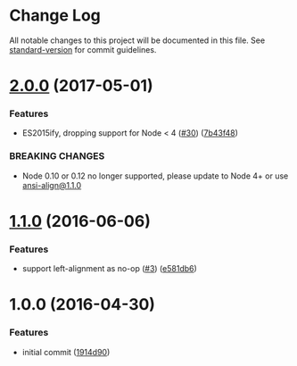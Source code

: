 # Change Log

All notable changes to this project will be documented in this file.
See [standard-version](https://github.com/conventional-changelog/standard-version) for commit guidelines.

<a name="2.0.0"></a>

# [2.0.0](https://github.com/nexdrew/ansi-align/compare/v1.1.0...v2.0.0) (2017-05-01)

### Features

* ES2015ify, dropping support for Node <
  4 ([#30](https://github.com/nexdrew/ansi-align/issues/30)) ([7b43f48](https://github.com/nexdrew/ansi-align/commit/7b43f48))

### BREAKING CHANGES

* Node 0.10 or 0.12 no longer supported, please update to Node 4+ or use ansi-align@1.1.0

<a name="1.1.0"></a>

# [1.1.0](https://github.com/nexdrew/ansi-align/compare/v1.0.0...v1.1.0) (2016-06-06)

### Features

* support left-alignment as
  no-op ([#3](https://github.com/nexdrew/ansi-align/issues/3)) ([e581db6](https://github.com/nexdrew/ansi-align/commit/e581db6))

<a name="1.0.0"></a>

# 1.0.0 (2016-04-30)

### Features

* initial commit ([1914d90](https://github.com/nexdrew/ansi-align/commit/1914d90))

